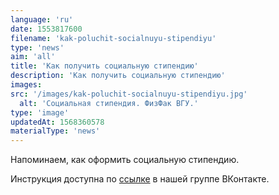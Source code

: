 ```yaml
---
language: 'ru'
date: 1553817600
filename: 'kak-poluchit-socialnuyu-stipendiyu'
type: 'news'
aim: 'all'
title: 'Как получить социальную стипендию'
description: 'Как получить социальную стипендию'
images:
src: '/images/kak-poluchit-socialnuyu-stipendiyu.jpg'
  alt: 'Социальная стипендия. ФизФак ВГУ.'
type: 'image'
updatedAt: 1568360578
materialType: 'news'
---
```

Напоминаем, как оформить социальную стипендию.

Инструкция доступна по [ссылке](https://vk.com/@physvsu-kak-poluchit-socialnuu-stipendiu) в нашей группе ВКонтакте.
